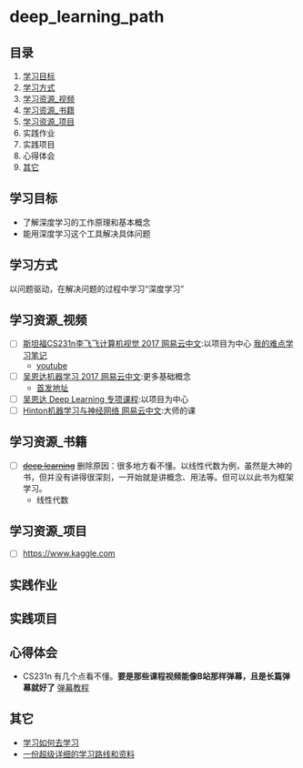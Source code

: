 # deep_learning_path

## 目录
1. [学习目标](#学习目标)
2. [学习方式](#学习方式)
3. [学习资源_视频](#学习资源_视频)
4. [学习资源_书籍](#学习资源_书籍)
5. [学习资源_项目](#学习资源_项目)
6. 实践作业
7. 实践项目
8. 心得体会
9. [其它](#其它)

## 学习目标
- 了解深度学习的工作原理和基本概念
- 能用深度学习这个工具解决具体问题

## 学习方式
以问题驱动，在解决问题的过程中学习“深度学习”

## 学习资源_视频
- [ ] [斯坦福CS231n李飞飞计算机视觉 2017 网易云中文](https://study.163.com/course/courseMain.htm?courseId=1003223001&_trace_c_p_k2_=4d71d0b21af64196927bac7de71cc57a):以项目为中心
    [我的难点学习笔记](https://github.com/Dellaso/deep_learning_path/blob/master/cs231n_learn_note.md)
  - [youtube](https://www.youtube.com/watch?v=vT1JzLTH4G4&list=PL3FW7Lu3i5JvHM8ljYj-zLfQRF3EO8sYv)
- [ ] [吴恩达机器学习 2017 网易云中文](https://study.163.com/course/introduction/1004570029.htm):更多基础概念
  - [首发地址](https://www.coursera.org/learn/machine-learning)
- [ ] [吴恩达 Deep Learning 专项课程](https://www.coursera.org/specializations/deep-learning):以项目为中心
- [ ] [Hinton机器学习与神经网络 网易云中文](https://study.163.com/course/courseMain.htm?courseId=1003842018&_trace_c_p_k2_=f088054ec94a4c96b19b9af3feac8d21):大师的课

## 学习资源_书籍
- [ ] ~~[deep learning](http://www.deeplearningbook.org)~~ 删除原因：很多地方看不懂。以线性代数为例，虽然是大神的书，但并没有讲得很深刻，一开始就是讲概念、用法等。但可以以此书为框架学习。
  - 线性代数
  

## 学习资源_项目
- [ ] https://www.kaggle.com

## 实践作业
## 实践项目
## 心得体会
- CS231n 有几个点看不懂。**要是那些课程视频能像B站那样弹幕，且是长篇弹幕就好了**
  [弹幕教程](https://blog.csdn.net/u013200308/article/details/57123100)

## 其它
* [学习如何去学习](https://www.coursera.org/learn/learning-how-to-learn)
* [一份超级详细的学习路线和资料](https://github.com/ZuzooVn/machine-learning-for-software-engineers/blob/master/README-zh-CN.md)
